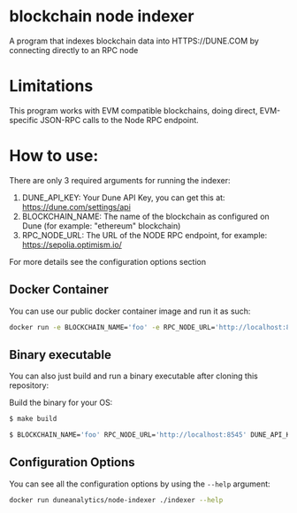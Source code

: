 # blockchain node indexer
A program that indexes blockchain data into HTTPS://DUNE.COM by connecting directly to an RPC node

# Limitations

This program works with EVM compatible blockchains, doing direct, EVM-specific JSON-RPC calls to the Node RPC endpoint.


# How to use:

There are only 3 required arguments for running the indexer:
  1. DUNE_API_KEY: Your Dune API Key, you can get this at: https://dune.com/settings/api
  1. BLOCKCHAIN_NAME: The name of the blockchain as configured on Dune (for example: "ethereum" blockchain)
  1. RPC_NODE_URL: The URL of the NODE RPC endpoint, for example: https://sepolia.optimism.io/

For more details see the configuration options section


## Docker Container

You can use our public docker container image and run it as such:

```bash
docker run -e BLOCKCHAIN_NAME='foo' -e RPC_NODE_URL='http://localhost:8545' -e DUNE_API_KEY='your-key-here' duneanalytics/node-indexer

```



## Binary executable

You can also just build and run a binary executable after cloning this repository:

Build the binary for your OS:
```bash
$ make build

$ BLOCKCHAIN_NAME='foo' RPC_NODE_URL='http://localhost:8545' DUNE_API_KEY='your-key-here' ./indexer

```

## Configuration Options

You can see all the configuration options by using the `--help` argument:
```bash
docker run duneanalytics/node-indexer ./indexer --help

```


